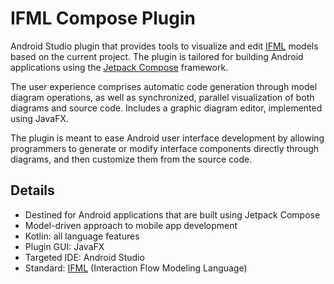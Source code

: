 # IFML Compose Plugin

Android Studio plugin that provides tools to visualize and edit [IFML](https://www.ifml.org/) models based on the current project. The plugin is tailored for building Android applications using the [Jetpack Compose](https://developer.android.com/jetpack/compose/documentation) framework.

The user experience comprises automatic code generation through model diagram operations, as well as synchronized, parallel visualization of both diagrams and source code. Includes a graphic diagram editor, implemented using JavaFX.

The plugin is meant to ease Android user interface development by allowing programmers to generate or modify interface components directly through diagrams, and then customize them from the source code.

## Details

  - Destined for Android applications that are built using Jetpack Compose
  - Model-driven approach to mobile app development
  - Kotlin: all language features
  - Plugin GUI: JavaFX
  - Targeted IDE: Android Studio
  - Standard: [IFML](https://www.ifml.org/) (Interaction Flow Modeling Language)
 
